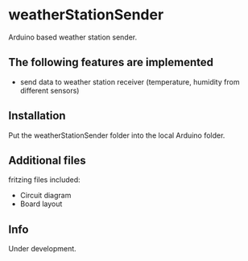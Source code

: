 # weatherStationSender
Arduino based weather station sender.

## The following features are implemented
* send data to weather station receiver (temperature, humidity from different sensors) 

## Installation
Put the weatherStationSender folder into the local Arduino folder.

## Additional files
fritzing files included:
* Circuit diagram
* Board layout

## Info
Under development.
